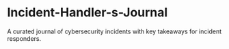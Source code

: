 # Incident-Handler-s-Journal
 A curated journal of cybersecurity incidents with key takeaways for incident responders.
